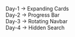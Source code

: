 Day-1 -> Expanding Cards <br>
Day-2 -> Progress Bar <br>
Day-3 -> Rotating Navbar <br>
Day-4 -> Hidden Search <br>
